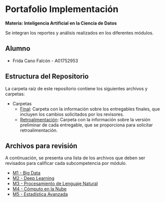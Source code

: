 # Portafolio Implementación
**Materia: Inteligencia Artificial en la Ciencia de Datos**

Se integran los reportes y análisis realizados en los diferentes módulos.

## Alumno
*  Frida Cano Falcón - A01752953

## Estructura del Repositorio
La carpeta raíz de este repositorio contiene los siguientes archivos y carpetas:

*  Carpetas
   * [Final](https://github.com/FCANOF/PortafolioImplementacion_TC3007C_501/tree/main/Final): Carpeta con la información sobre los entregables finales, que incluyen los cambios solicitados por los revisores.
   * [Retroalimentación](https://github.com/FCANOF/PortafolioPortafolioImplementacion_TC3007C_501/tree/main/Retroalimentacion): Carpeta con la información sobre la versión preliminar de cada entregable, que se proporciona para solicitar retroalimentación.

## Archivos para revisión

A continuación, se presenta una lista de los archivos que deben ser revisados para calificar cada subcompetencia por módulo.

* [M1 - Big Data](https://github.com/FCANOF/PortafolioImplementacion_TC3007C_501/tree/main/Final/Big%20Data)
* [M2 - Deep Learning](https://github.com/FCANOF/PortafolioImplementacion_TC3007C_501/tree/main/Final/Deep%20Learning)
* [M3 - Procesamiento de Lenguaje Natural](https://github.com/FCANOF/PortafolioImplementacion_TC3007C_501/tree/main/Final/NLP)
* [M4 - Cómputo en la Nube](https://github.com/FCANOF/PortafolioImplementacion_TC3007C_501/tree/main/Final/Cloud%20Computing)
* [M5 - Estadística Avanzada](https://github.com/FCANOF/PortafolioImplementacion_TC3007C_501/tree/main/Final/Estadistica)
